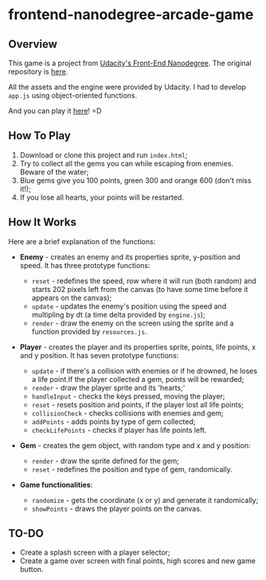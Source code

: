frontend-nanodegree-arcade-game
===============================

## Overview

This game is a project from [Udacity's Front-End Nanodegree](https://udacity.com/course/front-end-web-developer-nanodegree--nd001/). The original repository is [here](https://github.com/udacity/frontend-nanodegree-arcade-game).

All the assets and the engine were provided by Udacity. I had to develop `app.js` using object-oriented functions.

And you can play it [here](https://ericp3reira.github.io/frogger-clone/)! =D

## How To Play

1. Download or clone this project and run `index.html`;
2. Try to collect all the gems you can while escaping from enemies. Beware of the water;
3. Blue gems give you 100 points, green 300 and orange 600 (don't miss it!);
4. If you lose all hearts, your points will be restarted.

## How It Works

Here are a brief explanation of the functions:

- **Enemy** - creates an enemy and its properties sprite, y-position and speed. It has three prototype functions:

  - `reset` - redefines the speed, row where it will run (both random) and starts 202 pixels left from the canvas (to have some time before it appears on the canvas);
  - `update` -  updates the enemy's position using the speed and multipling by dt (a time delta provided by `engine.js`);
  - `render` - draw the enemy on the screen using the sprite and a function provided by `resources.js`.


- **Player** - creates the player and its properties sprite, points, life points, x and y position. It has seven prototype functions:

  - `update` - if there's a collision with enemies or if he drowned, he loses a life point.If the player collected a gem, points will be rewarded;
  - `render` - draw the player sprite and its 'hearts;'
  - `handleInput` - checks the keys pressed, moving the player;
  - `reset` - resets position and points, if the player lost all life points;
  - `collisionCheck` - checks collisions with enemies and gem;
  - `addPoints` - adds points by type of gem collected;
  - `checkLifePoints` - checks if player has life points left.


- **Gem** - creates the gem object, with random type and x and y position:

  - `render` - draw the sprite defined for the gem;
  - `reset` - redefines the position and type of gem, randomically.


- **Game functionalities**:

  - `randomize` - gets the coordinate (x or y) and generate it randomically;
  - `showPoints` - draws the player points on the canvas.

## TO-DO

- Create a splash screen with a player selector;
- Create a game over screen with final points, high scores and new game button.
